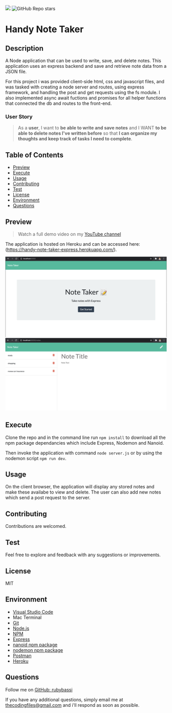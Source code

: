 ![](https://img.shields.io/badge/license-MIT-Green) ![GitHub Repo stars](https://img.shields.io/github/stars/rubybassi?style=social)

# Handy Note Taker

## Description
A Node application that can be used to write, save, and delete notes. This application uses an express backend and save and retrieve note data from a JSON file. 

For this project i was provided client-side html, css and javascript files, and was tasked with creating a node server and routes, using express framework, and handling the post and get requests using the fs module. I also implemented async await fuctions and promises for all helper functions that connected the db and routes to the front-end. 

### User Story

> As a **user**, I want to **be able to write and save notes** and I WANT **to be able to delete notes I've written before** so that **I can organize my thoughts and keep track of tasks I need to complete**.


## Table of Contents
- [Preview](#Preview)
- [Execute](#Execute)
- [Usage](#Usage)
- [Contributing](#Contributing)
- [Test](#Test)
- [License](#License)
- [Environment](#Environment)
- [Questions](#Questions)

## Preview

> Watch a full demo video on my [YouTube channel](https://www.youtube.com/watch?v=9_Pekb0DswU&feature=youtu.be)

The application is hosted on Heroku and can be accessed here:(https://handy-note-taker-express.herokuapp.com/).

![Sample Homepage](./public/assets/images/homepage-demo.png)
![Sample Notes](./public/assets/images/notes-demo.png)

## Execute
Clone the repo and in the command line run `npm install` to download all the npm package dependancies which include Express, Nodemon and Nanoid.

Then invoke the application with command `node server.js` or by using the nodemon script `npm run dev`.

## Usage
On the client browser, the application will display any stored notes and make these availabe to view and delete. The user can also add new notes which send a post request to the server.

## Contributing
Contributions are welcomed.

## Test
Feel free to explore and feedback with any suggestions or improvements.

## License
MIT

## Environment
* [Visual Studio Code](https://code.visualstudio.com/)
* Mac Terminal
* [Git](https://git-scm.com/book/en/v2/Getting-Started-Installing-Git)
* [Node.js](https://nodejs.org/en/)
* [NPM](https://www.npmjs.com/)
* [Express](https://www.npmjs.com/package/express)
* [nanoid npm package](https://www.npmjs.com/package/nanoid)
* [nodemon npm package](https://www.npmjs.com/package/nodemon)
* [Postman](https://www.postman.com/)
* [Heroku](https://www.heroku.com/)

## Questions
Follow me on [GitHub: rubybassi](https://github.com/rubybassi)

If you have any additional questions, simply email me at <thecodingfiles@gmail.com> and i'll respond as soon as possible.